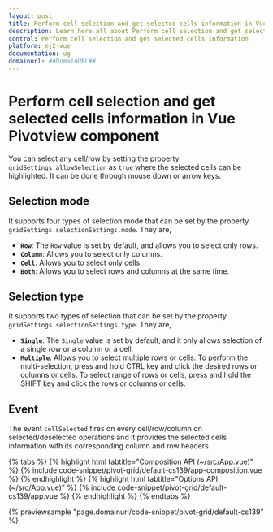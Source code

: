 ```yaml
---
layout: post
title: Perform cell selection and get selected cells information in Vue Pivotview component | Syncfusion
description: Learn here all about Perform cell selection and get selected cells information in Syncfusion Vue Pivotview component of Syncfusion Essential JS 2 and more.
control: Perform cell selection and get selected cells information 
platform: ej2-vue
documentation: ug
domainurl: ##DomainURL##
---
```


# Perform cell selection and get selected cells information in Vue Pivotview component

You can select any cell/row by setting the property `gridSettings.allowSelection` as `true` where the selected cells can be highlighted. It can be done through mouse down or arrow keys.

## Selection mode

It supports four types of selection mode that can be set by the property `gridSettings.selectionSettings.mode`. They are,

* **`Row`**: The `Row` value is set by default, and allows you to select only rows.
* **`Column`**: Allows you to select only columns.
* **`Cell`**: Allows you to select only cells.
* **`Both`**: Allows you to select rows and columns at the same time.

## Selection type

It supports two types of selection that can be set by the property `gridSettings.selectionSettings.type`. They are,

* **`Single`**: The `Single` value is set by default, and it only allows selection of a single row or a column or a cell.
* **`Multiple`**: Allows you to select multiple rows or cells.
To perform the multi-selection, press and hold CTRL key and click the desired rows or columns or cells. To select range of rows or cells, press and hold the SHIFT key and click the rows or columns or cells.

## Event

The event `cellSelected` fires on every cell/row/column on selected/deselected operations and it provides the selected cells information with its corresponding column and row headers.

{% tabs %}
{% highlight html tabtitle="Composition API (~/src/App.vue)" %}
{% include code-snippet/pivot-grid/default-cs139/app-composition.vue %}
{% endhighlight %}
{% highlight html tabtitle="Options API (~/src/App.vue)" %}
{% include code-snippet/pivot-grid/default-cs139/app.vue %}
{% endhighlight %}
{% endtabs %}
        
{% previewsample "page.domainurl/code-snippet/pivot-grid/default-cs139" %}